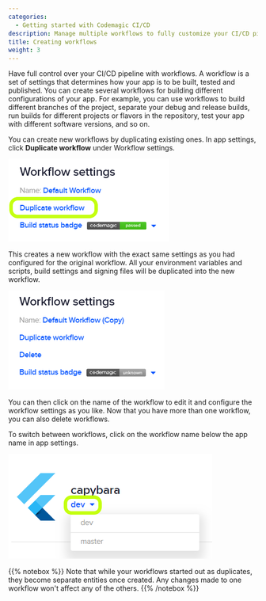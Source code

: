 ```yaml
---
categories:
  - Getting started with Codemagic CI/CD
description: Manage multiple workflows to fully customize your CI/CD pipeline
title: Creating workflows
weight: 3
---
```


Have full control over your CI/CD pipeline with workflows. A workflow is a set of settings that determines how your app is to be built, tested and published. You can create several workflows for building different configurations of your app. For example, you can use workflows to build different branches of the project, separate your debug and release builds, run builds for different projects or flavors in the repository, test your app with different software versions, and so on.

You can create new workflows by duplicating existing ones. In app settings, click **Duplicate workflow** under Workflow settings.

![](../uploads/duplicate_ed.png)

This creates a new workflow with the exact same settings as you had configured for the original workflow. All your environment variables and scripts, build settings and signing files will be duplicated into the new workflow.

![](../uploads/duplicate_created.PNG)

You can then click on the name of the workflow to edit it and configure the workflow settings as you like. Now that you have more than one workflow, you can also delete workflows.

To switch between workflows, click on the workflow name below the app name in app settings.

![](../uploads/select_workflow_ed.png)

{{% notebox %}}
Note that while your workflows started out as duplicates, they become separate entities once created. Any changes made to one workflow won't affect any of the others.
{{% /notebox %}}
